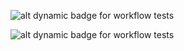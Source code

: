 ![alt dynamic badge for workflow tests](https://github.com/WarrenPaschetto/states-game/actions/workflows/backend.yml/badge.svg?branch=main)

![alt dynamic badge for workflow tests](https://github.com/WarrenPaschetto/states-game/actions/workflows/frontend.yml/badge.svg?branch=main)